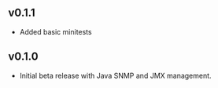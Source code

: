 ## v0.1.1

* Added basic minitests

## v0.1.0

* Initial beta release with Java SNMP and JMX management.
